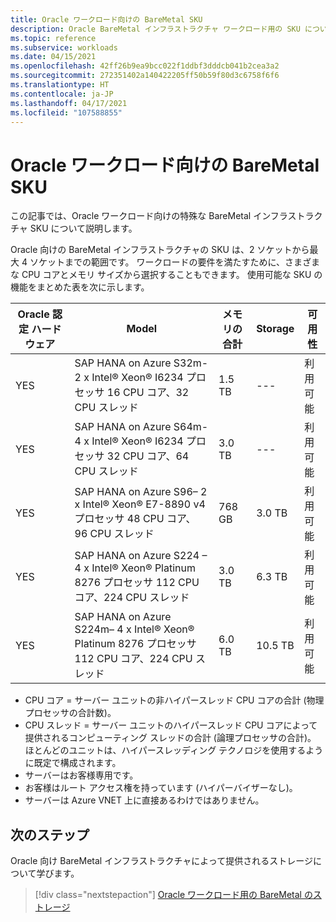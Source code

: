 ```yaml
---
title: Oracle ワークロード向けの BareMetal SKU
description: Oracle BareMetal インフラストラクチャ ワークロード用の SKU について説明します。
ms.topic: reference
ms.subservice: workloads
ms.date: 04/15/2021
ms.openlocfilehash: 42ff26b9ea9bcc022f1ddbf3dddcb041b2cea3a2
ms.sourcegitcommit: 272351402a140422205ff50b59f80d3c6758f6f6
ms.translationtype: HT
ms.contentlocale: ja-JP
ms.lasthandoff: 04/17/2021
ms.locfileid: "107588855"
---
```

# <a name="baremetal-skus-for-oracle-workloads"></a>Oracle ワークロード向けの BareMetal SKU

この記事では、Oracle ワークロード向けの特殊な BareMetal インフラストラクチャ SKU について説明します。

Oracle 向けの BareMetal インフラストラクチャの SKU は、2 ソケットから最大 4 ソケットまでの範囲です。 ワークロードの要件を満たすために、さまざまな CPU コアとメモリ サイズから選択することもできます。 使用可能な SKU の機能をまとめた表を次に示します。
 
| **Oracle 認定**  **ハードウェア** | **Model** | **メモリの合計** | **Storage** | **可用性** |
| --- | --- | --- | --- | --- |
| YES | SAP HANA on Azure S32m- 2 x Intel® Xeon® I6234 プロセッサ 16 CPU コア、32 CPU スレッド | 1.5 TB | --- | 利用可能 |
| YES | SAP HANA on Azure S64m- 4 x Intel® Xeon® I6234 プロセッサ 32 CPU コア、64 CPU スレッド | 3.0 TB | --- | 利用可能 |
| YES | SAP HANA on Azure S96– 2 x Intel® Xeon® E7-8890 v4 プロセッサ 48 CPU コア、96 CPU スレッド | 768 GB | 3.0 TB | 利用可能 |
| YES | SAP HANA on Azure S224 – 4 x Intel® Xeon® Platinum 8276 プロセッサ 112 CPU コア、224 CPU スレッド | 3.0 TB | 6.3 TB | 利用可能 |
| YES | SAP HANA on Azure S224m– 4 x Intel® Xeon® Platinum 8276 プロセッサ 112 CPU コア、224 CPU スレッド | 6.0 TB | 10.5 TB | 利用可能 |

- CPU コア = サーバー ユニットの非ハイパースレッド CPU コアの合計 (物理プロセッサの合計数)。 
- CPU スレッド = サーバー ユニットのハイパースレッド CPU コアによって提供されるコンピューティング スレッドの合計 (論理プロセッサの合計)。 ほとんどのユニットは、ハイパースレッディング テクノロジを使用するように既定で構成されます。
- サーバーはお客様専用です。
- お客様はルート アクセス権を持っています (ハイパーバイザーなし)。
- サーバーは Azure VNET 上に直接あるわけではありません。

## <a name="next-steps"></a>次のステップ

Oracle 向け BareMetal インフラストラクチャによって提供されるストレージについて学びます。

> [!div class="nextstepaction"]
> [Oracle ワークロード用の BareMetal のストレージ](oracle-baremetal-storage.md)
